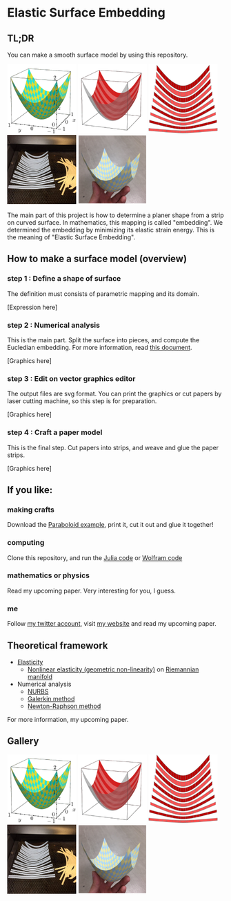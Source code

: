 # Elastic Surface Embedding

## TL;DR
You can make a smooth surface model by using this repository.

<img src="img/Paraboloid1.png" width="160"> <img src="img/Paraboloid2.png" width="160"> <img src="img/Paraboloid3.png" width="160"> <img src="img/Paraboloid4.jpg" width="160"> <img src="img/Paraboloid5.png" width="160">

The main part of this project is how to determine a planer shape from a strip on curved surface.
In mathematics, this mapping is called "embedding".
We determined the embedding by minimizing its elastic strain energy.
This is the meaning of "Elastic Surface Embedding".

## How to make a surface model (overview)
### step 1 : Define a shape of surface
The definition must consists of parametric mapping and its domain.

[Expression here]

### step 2 : Numerical analysis
This is the main part.
Split the surface into pieces, and compute the Eucledian embedding.
For more information, read [this document](/Julia/usage.md).

[Graphics here]

### step 3 : Edit on vector graphics editor
The output files are svg format.
You can print the graphics or cut papers by laser cutting machine, so this step is for preparation.

[Graphics here]

### step 4 : Craft a paper model
This is the final step.
Cut papers into strips, and weave and glue the paper strips.

[Graphics here]


## If you like:
### making crafts
Download the [Paraboloid example](/Example/Paraboloid.pdf), print it, cut it out and glue it together!

### computing
Clone this repository, and run the [Julia code](/Julia/usage.md) or [Wolfram code](/Wolfram/usage.md)

### mathematics or physics
Read my upcoming paper.
Very interesting for you, I guess.

### me
Follow [my twitter account](https://twitter.com/Hyrodium), visit [my website](https://hyrodium.github.io/Profile) and read my upcoming paper.

## Theoretical framework

* [Elasticity](https://en.m.wikipedia.org/wiki/Elasticity_(physics))
    * [Nonlinear elasticity (geometric non-linearity)](https://www.sciencedirect.com/topics/engineering/geometric-nonlinearity) on [Riemannian manifold](https://en.m.wikipedia.org/wiki/Riemannian_manifold)
* Numerical analysis
    * [NURBS](https://en.wikipedia.org/wiki/Non-uniform_rational_B-spline)
    * [Galerkin method](https://en.wikipedia.org/wiki/Galerkin_method)
    * [Newton-Raphson method](https://en.wikipedia.org/wiki/Newton%27s_method)

For more information, my upcoming paper.

## Gallery
<img src="img/Paraboloid1.png" width="160"> <img src="img/Paraboloid2.png" width="160"> <img src="img/Paraboloid3.png" width="160"> <img src="img/Paraboloid4.jpg" width="160"> <img src="img/Paraboloid5.png" width="160">



